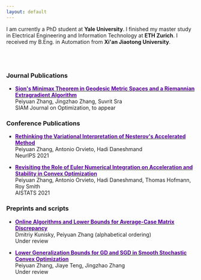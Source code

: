 ```yaml
---
layout: default
---
```


I am currently a PhD student at **Yale University**. I finished my master study in Electrical Engineering and Information Technology at **ETH Zurich**.  I received my B.Eng. in Automation from **Xi'an Jiaotong University**. 

<br/><br/>

### Journal Publications
* [**<span style="color:#520099">Sion's Minimax Theorem in Geodesic Metric Spaces and a Riemannian Extragradient Algorithm</span>**](https://arxiv.org/abs/2202.06950) <br />
  Peiyuan Zhang, Jingzhao Zhang, Suvrit Sra <br />
  SIAM Journal on Optimization, to appear

### Conference Publications
* [<span style="color:#520099;">**Rethinking the Variational Interpretation of Nesterov's Accelerated Method**</span>](https://arxiv.org/abs/2107.05040) <br />
  Peiyuan Zhang, Antonio Orvieto, Hadi Daneshmand <br />
  NeurIPS 2021
  
* [<span style="color:#520099;">**Revisiting the Role of Euler Numerical Integration on Acceleration and Stability in Convex Optimization**</span>](https://arxiv.org/abs/2102.11537) <br />
  Peiyuan Zhang, Antonio Orvieto, Hadi Daneshmand, Thomas Hofmann, Roy Smith <br />
  AISTATS 2021
  
### Preprints and scripts
* [<span style="color:#520099;">**Online Algorithms and Lower Bounds for Average-Case Matrix Discrepancy**</span>](https://arxiv.org/abs/2307.10055) <br />
  Dmitriy Kunisky, Peiyuan Zhang (alphabetical ordering) <br />
  Under review
 
* [<span style="color:#520099;">**Lower Generalization Bounds for GD and SGD in Smooth Stochastic Convex Optimization**</span>](https://arxiv.org/abs/2303.10758) <br />
  Peiyuan Zhang, Jiaye Teng, Jingzhao Zhang <br />
  Under review



